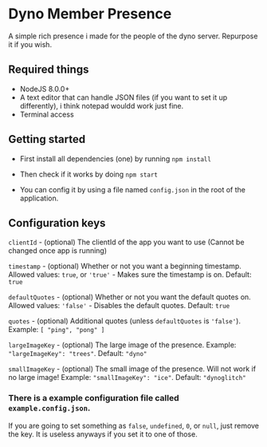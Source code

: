 # Dyno Member Presence

A simple rich presence i made for the people of the dyno server. Repurpose it if you wish.

## Required things

- NodeJS 8.0.0+
- A text editor that can handle JSON files (if you want to set it up differently), i think notepad wouldd work just fine.
- Terminal access

## Getting started

- First install all dependencies (one) by running `npm install`

- Then check if it works by doing `npm start`

- You can config it by using a file named `config.json` in the root of the application.

## Configuration keys

`clientId` - (optional) The clientId of the app you want to use (Cannot be changed once app is running)

`timestamp` - (optional) Whether or not you want a beginning timestamp. Allowed values: `true`, or `'true'` - Makes sure the timestamp is on. Default: `true`

`defaultQuotes` - (optional) Whether or not you want the default quotes on. Allowed values: `'false'` - Disables the default quotes. Default: `true`

`quotes` - (optional) Additional quotes (unless `defaultQuotes` is `'false'`). Example: `[ "ping", "pong" ]`

`largeImageKey` - (optional) The large image of the presence. Example: `"largeImageKey": "trees"`. Default: `"dyno"`

`smallImageKey` - (optional) The small image of the presence. Will not work if no large image! Example: `"smallImageKey": "ice"`. Default: `"dynoglitch"`

### There is a example configuration file called `example.config.json`.

 If you are going to set something as `false`, `undefined`, `0`, or `null`, just remove the key. It is useless anyways if you set it to one of those.
